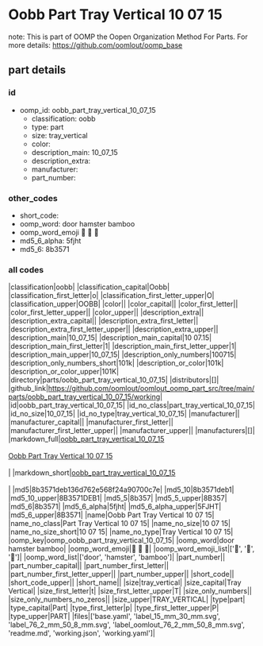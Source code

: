 # Oobb Part Tray Vertical 10 07 15  

note: This is part of OOMP the Oopen Organization Method For Parts. For more details: https://github.com/oomlout/oomp_base

##  part details





### id
* oomp_id: oobb_part_tray_vertical_10_07_15
  * classification: oobb
  * type: part
  * size: tray_vertical
  * color: 
  * description_main: 10_07_15
  * description_extra: 
  * manufacturer: 
  * part_number: 

### other_codes
* short_code: 
* oomp_word: door hamster bamboo
* oomp_word_emoji :door: :hamster: :bamboo:
* md5_6_alpha: 5fjht
* md5_6: 8b3571

### all codes 
|classification|oobb|
|classification_capital|Oobb|
|classification_first_letter|o|
|classification_first_letter_upper|O|
|classification_upper|OOBB|
|color||
|color_capital||
|color_first_letter||
|color_first_letter_upper||
|color_upper||
|description_extra||
|description_extra_capital||
|description_extra_first_letter||
|description_extra_first_letter_upper||
|description_extra_upper||
|description_main|10_07_15|
|description_main_capital|10 07.15|
|description_main_first_letter|1|
|description_main_first_letter_upper|1|
|description_main_upper|10_07_15|
|description_only_numbers|100715|
|description_only_numbers_short|101k|
|description_or_color|101k|
|description_or_color_upper|101K|
|directory|parts/oobb_part_tray_vertical_10_07_15|
|distributors|[]|
|github_link|https://github.com/oomlout/oomlout_oomp_part_src/tree/main/parts/oobb_part_tray_vertical_10_07_15/working|
|id|oobb_part_tray_vertical_10_07_15|
|id_no_class|part_tray_vertical_10_07_15|
|id_no_size|10_07_15|
|id_no_type|tray_vertical_10_07_15|
|manufacturer||
|manufacturer_capital||
|manufacturer_first_letter||
|manufacturer_first_letter_upper||
|manufacturer_upper||
|manufacturers|[]|
|markdown_full|[oobb_part_tray_vertical_10_07_15](https://github.com/oomlout/oomlout_oomp_part_src/tree/main/parts/oobb_part_tray_vertical_10_07_15/working)<br>[](https://github.com/oomlout/oomlout_oomp_part_src/tree/main/parts/oobb_part_tray_vertical_10_07_15/working)<br>[Oobb Part Tray Vertical 10 07 15](https://github.com/oomlout/oomlout_oomp_part_src/tree/main/parts/oobb_part_tray_vertical_10_07_15/working)<br><br>|
|markdown_short|[oobb_part_tray_vertical_10_07_15](https://github.com/oomlout/oomlout_oomp_part_src/tree/main/parts/oobb_part_tray_vertical_10_07_15/working)<br><br>|
|md5|8b3571deb136d762e568f24a90700c7e|
|md5_10|8b3571deb1|
|md5_10_upper|8B3571DEB1|
|md5_5|8b357|
|md5_5_upper|8B357|
|md5_6|8b3571|
|md5_6_alpha|5fjht|
|md5_6_alpha_upper|5FJHT|
|md5_6_upper|8B3571|
|name|Oobb Part Tray Vertical 10 07 15|
|name_no_class|Part Tray Vertical 10 07 15|
|name_no_size|10 07 15|
|name_no_size_short|10 07 15|
|name_no_type|Tray Vertical 10 07 15|
|oomp_key|oomp_oobb_part_tray_vertical_10_07_15|
|oomp_word|door hamster bamboo|
|oomp_word_emoji|:door: :hamster: :bamboo:|
|oomp_word_emoji_list|[':door:', ':hamster:', ':bamboo:']|
|oomp_word_list|['door', 'hamster', 'bamboo']|
|part_number||
|part_number_capital||
|part_number_first_letter||
|part_number_first_letter_upper||
|part_number_upper||
|short_code||
|short_code_upper||
|short_name||
|size|tray_vertical|
|size_capital|Tray Vertical|
|size_first_letter|t|
|size_first_letter_upper|T|
|size_only_numbers||
|size_only_numbers_no_zeros||
|size_upper|TRAY_VERTICAL|
|type|part|
|type_capital|Part|
|type_first_letter|p|
|type_first_letter_upper|P|
|type_upper|PART|
|files|['base.yaml', 'label_15_mm_30_mm.svg', 'label_76_2_mm_50_8_mm.svg', 'label_oomlout_76_2_mm_50_8_mm.svg', 'readme.md', 'working.json', 'working.yaml']|
